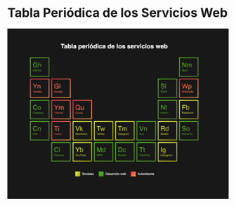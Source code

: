 # Tabla Periódica de los Servicios Web

![Tabla Periódica de los servicios web](/images/tabla.png)





